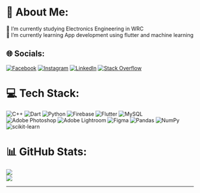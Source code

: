 # 💫 About Me:
🔭 I’m currently studying Electronics Engineering in WRC<br>🌱 I’m currently learning App development using flutter and machine learning<br>


## 🌐 Socials:
[![Facebook](https://img.shields.io/badge/Facebook-%231877F2.svg?logo=Facebook&logoColor=white)](https://facebook.com/samman.stha.12) [![Instagram](https://img.shields.io/badge/Instagram-%23E4405F.svg?logo=Instagram&logoColor=white)](https://instagram.com/stha_samman) [![LinkedIn](https://img.shields.io/badge/LinkedIn-%230077B5.svg?logo=linkedin&logoColor=white)](https://linkedin.com/in/samman-stha) [![Stack Overflow](https://img.shields.io/badge/-Stackoverflow-FE7A16?logo=stack-overflow&logoColor=white)](https://stackoverflow.com/users/19512120) 

# 💻 Tech Stack:
![C++](https://img.shields.io/badge/c++-%2300599C.svg?style=for-the-badge&logo=c%2B%2B&logoColor=white) ![Dart](https://img.shields.io/badge/dart-%230175C2.svg?style=for-the-badge&logo=dart&logoColor=white) ![Python](https://img.shields.io/badge/python-3670A0?style=for-the-badge&logo=python&logoColor=ffdd54) ![Firebase](https://img.shields.io/badge/firebase-%23039BE5.svg?style=for-the-badge&logo=firebase) ![Flutter](https://img.shields.io/badge/Flutter-%2302569B.svg?style=for-the-badge&logo=Flutter&logoColor=white) ![MySQL](https://img.shields.io/badge/mysql-%2300f.svg?style=for-the-badge&logo=mysql&logoColor=white) ![Adobe Photoshop](https://img.shields.io/badge/adobephotoshop-%2331A8FF.svg?style=for-the-badge&logo=adobephotoshop&logoColor=white) ![Adobe Lightroom](https://img.shields.io/badge/Adobe%20Lightroom-31A8FF.svg?style=for-the-badge&logo=Adobe%20Lightroom&logoColor=white)	![Figma](https://img.shields.io/badge/figma-%23F24E1E.svg?style=for-the-badge&logo=figma&logoColor=white) ![Pandas](https://img.shields.io/badge/pandas-%23150458.svg?style=for-the-badge&logo=pandas&logoColor=white) ![NumPy](https://img.shields.io/badge/numpy-%23013243.svg?style=for-the-badge&logo=numpy&logoColor=white) ![scikit-learn](https://img.shields.io/badge/scikit--learn-%23F7931E.svg?style=for-the-badge&logo=scikit-learn&logoColor=white) 
# 📊 GitHub Stats:
<!-- ![](https://github-readme-stats.vercel.app/api?username=Instein125&theme=dark&hide_border=false&include_all_commits=true&count_private=true)<br/> -->
![](https://github-readme-streak-stats.herokuapp.com/?user=Instein125&theme=dark&hide_border=false)<br/>
![](https://github-readme-stats.vercel.app/api/top-langs/?username=Instein125&theme=dark&hide_border=false&include_all_commits=true&count_private=true&layout=compact)




---


<!-- Proudly created with GPRM ( https://gprm.itsvg.in ) -->
